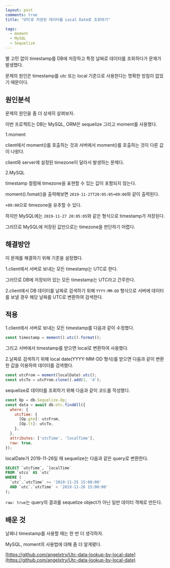 ```yaml
---
layout: post
comments: true
title: "UTC로 저장된 데이터를 Local Date로 조회하기"

tags:
  - moment
  - MySQL
  - Sequelize
---
```



별 고민 없이 timestamp를 DB에 저장하고 특정 날짜로 데이터를 조회하다가 문제가 발생했다.

문제의 원인은 timestamp를 utc 또는 local 기준으로 사용한다는 명확한 방침이 없었기 때문이다.

## 원인분석

문제의 원인을 좀 더 상세히 살펴보자.

이번 프로젝트는 DB는 MySQL, ORM은 sequelize 그리고 moment를 사용했다.

1.moment

client에서 moment()를 호출하는 것과 서버에서 moment()를 호출하는 것이 다른 값이 나왔다.

client와 server에 설정된 timezone이 달라서 발생하는 문제다.

2.MySQL

timestamp 컬럼에 timezone을 표현할 수 있는 값이 포함되지 않는다.

moment().fomat()을 출력해보면 `2019-11-27T20:05:05+09:00`와 같이 출력된다.

`+09:00`으로 timezone을 유추할 수 있다.

하지만 MySQL에는 `2019-11-27 20:05:05`와 같은 형식으로 timestamp가 저장된다.

그러므로 MySQL에 저장된 값만으로는 timezone을 판단하기 어렵다.

## 해결방안

이 문제를 해결하기 위해 기준을 설정했다.

1.client에서 서버로 보내는 모든 timestamp는 UTC로 한다.

그러므로 DB에 저장되어 있는 모든 timestamp는 UTC라고 간주한다.

2.client에서 DB 데이터를 날짜로 검색하기 위해 `YYYY-MM-DD` 형식으로 서버에 데이터를 보낼 경우 해당 날짜를 UTC로 변환하여 검색한다.

## 적용

1.client에서 서버로 보내는 모든 timestamp를 다음과 같이 수정했다.

```js
const timestamp = moment().utc().format();
```

그리고 서버에서 timestamp를 받으면 local로 변환하여 사용했다.

2.날짜로 검색하기 위해 local date(YYYY-MM-DD 형식)를 받으면 다음과 같이 변환한 값을 이용하여 데이터를 검색했다.

```js
const utcFrom = moment(localDate).utc();
const utcTo = utcFrom.clone().add(1, 'd');
```

sequelize로 데이터를 조회하기 위해 다음과 같이 코드를 작성했다.

```js
const Op = db.Sequelize.Op;
const data = await db.Utc.findAll({
  where: {
    utcTime: {
      [Op.gte]: utcFrom,
      [Op.lt]: utcTo,
    },
  },
  attributes: ['utcTime', 'localTime'],
  raw: true,
});
```

localDate가 2019-11-26일 때 sequelize는 다음과 같은 query로 변환한다.

```sql
SELECT `utcTime`, `localTime`
FROM `utcs` AS `utc`
WHERE (
  `utc`.`utcTime` >= '2019-11-25 15:00:00'
  AND `utc`.`utcTime` < '2019-11-26 15:00:00'
);
```

`raw: true`는 query의 결과를 sequelize object가 아닌 일반 데이터 객체로 만든다.

## 배운 것

날짜나 timestamp를 사용할 때는 한 번 더 생각하자.

MySQL, moment의 사용법에 대해 좀 더 알게됐다.

[https://github.com/angelxtry/Utc-data-lookup-by-local-date](https://github.com/angelxtry/Utc-data-lookup-by-local-date)

